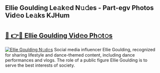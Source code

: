 ## Ellie Goulding Le𝚊k𝚎d N𝚞𝚍es - Part-egv Photos Vid𝚎o Le𝚊ks KJHum

# <h2><a href="http://fbduff.evod.top/?m=Ellie+Goulding">🔗 👉🔴 Ellie Goulding Vid𝚎o Ph𝚘t𝚘s</a></h2>

[![Ellie Goulding N𝚞d𝚎s](https://i.imgur.com/8V9OHl7.gif)](http://fbduff.evod.top/?m=Ellie+Goulding)
Social media influencer Ellie Goulding, recognized for sharing lifestyle and dance-themed content, including dance performances and vlogs. The role of a public figure Ellie Goulding is to serve the best interests of society. 
